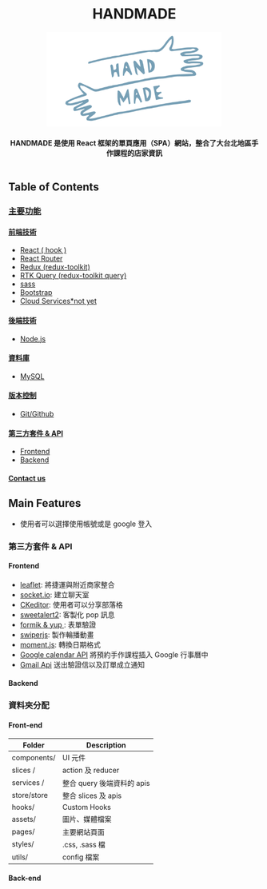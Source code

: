 <h1 align="center">HANDMADE</h1>

<p align="center">
  <img width="350" src="https://github.com/angushyx/handmade/blob/main/HANDMADE_LOGO.png?raw=true">
</p>

<h4 align="center">
 HANDMADE 是使用 React 框架的單頁應用（SPA）網站，整合了大台北地區手作課程的店家資訊
  <br>
  <br>
 
  
</p>

<!-- #### 🔗Website URL: <a href="https://nextmeal.herokuapp.com/#/"><strong>handmade</strong></a>

#### Test account and password: test@test.com/testtest -->

## Table of Contents

### [主要功能](#main-features)

#### [前端技術](#Frontend-technique)

- [React ( hook )](#react-hook)
- [React Router](#react-router)
- [Redux (redux-toolkit)](#redux-redux-toolkit)
- [RTK Query (redux-toolkit query)](#rtk-query)
- [sass](#sass)
- [Bootstrap](#Bootstrap)
- [Cloud Services\*not yet](#cloud-services-1)

#### [後端技術](#Backend-technique)

- [Node.js](#Node.js)

#### [資料庫](#database)

- [MySQL](#MySQL)

#### [版本控制](#version-control)

- [Git/Github](#git)

#### [第三方套件 & API](#third-party-library-1)

- [Frontend](#Frontend-Third-Party)
- [Backend](#Backend-Third-Party)

#### [Contact us](#contact)

## Main Features

- 使用者可以選擇使用帳號或是 google 登入
<!-- - User authentication with Json Web Token.
- Use socket.io for real time co-editing.
- Supports English and Chinese.
- Setup CICD pipeline with cloudbuild cloud pub/sub.
- Differentiate every user with different colors in editor.
- Supports mobile devices so you can update content anytime anywhere.
- Only host can grant or remove access to your documents.
- Supports exporting your documents as PDF files.
- Hosting images on firebase storage. -->

### 第三方套件 & API

#### Frontend

- [leaflet](https://leafletjs.com/): 將捷運與附近商家整合
- [socket.io](https://socket.io/): 建立聊天室
- [CKeditor](https://ckeditor.com/ckeditor-5/): 使用者可以分享部落格 
- [sweetalert2](https://sweetalert2.github.io/#input-types): 客製化 pop 訊息 
- [formik & yup ](https://formik.org/docs/guides/validation): 表單驗證 
- [swiperjs](https://swiperjs.com/demos): 製作輪播動畫
- [moment.js](https://github.com/moment/moment/): 轉換日期格式
- [Google calendar API](https://developers.google.com/calendar/api) 將預約手作課程插入 Google 行事曆中
- [Gmail Api](https://developers.google.com/gmail/api) 送出驗證信以及訂單成立通知

#### Backend

<!-- - Using [mocha](https://github.com/mochajs/mocha) / [chai](https://github.com/chaijs/chai) / [sinon](https://github.com/sinonjs/sinon) / [supertest](https://github.com/visionmedia/supertest) for Unit Testing(Model / Request) and [Travis CI](https://travis-ci.org/) for continuous integration
- Using [NewebPay](https://www.newebpay.com/) as the third party payment API for user to pay subscription fee with credit card online
- Using [PostGIS](https://github.com/postgis/postgis) to help calculate geodesic distance
- Using [express-validator](https://github.com/express-validator/express-validator) for data validation
- Using [JSON Web Tokens](https://github.com/auth0/node-jsonwebtoken) to add token based authentication to RESTful API
- Using [nodemailer](https://github.com/nodemailer/nodemailer) to send email with Node.js after user sign up or place an order
- Using [Multer](https://github.com/expressjs/multer) 、[imgur-node-api](https://github.com/jamiees2/imgur-node-api) for file upload feature
- Using [bcryptjs](https://github.com/dcodeIO/bcrypt.js) to hash and check password
- Using [dotenv](https://github.com/motdotla/dotenv) to help load the environment variables saved in .env file
- Using [node-cron](https://github.com/node-cron/node-cron) as the task scheduler to automatically update order and meal data in the database
- Using [moment.js](https://github.com/moment/moment/) to parse date and time that are consistent with front-end and database -->

### 資料夾分配

#### Front-end

| Folder      | Description                |
| ----------- | -------------------------- |
| components/ | UI 元件                    |
| slices /    | action 及 reducer          |
| services /  | 整合 query 後端資料的 apis |
| store/store | 整合 slices 及 apis        |
| hooks/      | Custom Hooks               |
| assets/     | 圖片、媒體檔案             |
| pages/      | 主要網站頁面               |
| styles/     | .css, .sass 檔             |
| utils/      | config 檔案                |

#### Back-end

<!-- | Folder      | Description     |
| ----------- | --------------- |
| components/ | UI 元件         |
| contexts/   | useContext 元件 |
| hooks/      | Custom Hooks    |
| images/     | 圖片、媒體檔案  |
| pages/      | 主要網站頁面    |
| styles/     | .css, .sass 檔  |
| utils/      | .js 檔案        | -->
